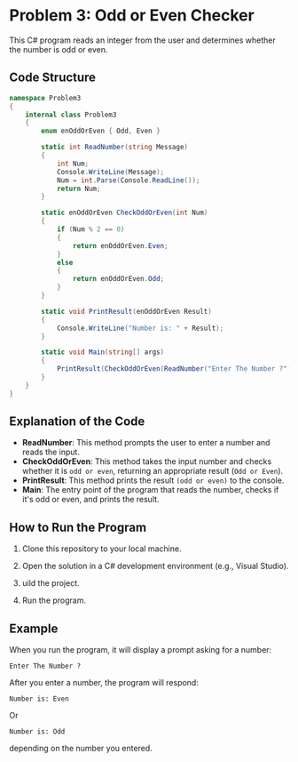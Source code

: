# Problem 3: Odd or Even Checker

This C# program reads an integer from the user and determines whether the number is odd or even.


## Code Structure

```csharp
namespace Problem3
{
    internal class Problem3
    {
        enum enOddOrEven { Odd, Even }

        static int ReadNumber(string Message)
        {
            int Num;
            Console.WriteLine(Message);
            Num = int.Parse(Console.ReadLine());
            return Num;
        }

        static enOddOrEven CheckOddOrEven(int Num)
        {
            if (Num % 2 == 0)
            {
                return enOddOrEven.Even;
            }
            else
            {
                return enOddOrEven.Odd;
            }
        }

        static void PrintResult(enOddOrEven Result)
        {
            Console.WriteLine("Number is: " + Result);
        }

        static void Main(string[] args)
        {
            PrintResult(CheckOddOrEven(ReadNumber("Enter The Number ?")));
        }
    }
}
```
## Explanation of the Code
- **ReadNumber**: This method prompts the user to enter a number and reads the input.
- **CheckOddOrEven**: This method takes the input number and checks whether it is `odd or even`, returning an appropriate result (`Odd or Even`).
- **PrintResult**: This method prints the result `(odd or even)` to the console.
- **Main**: The entry point of the program that reads the number, checks if it's odd or even, and prints the result.


## How to Run the Program

1. Clone this repository to your local machine.

2. Open the solution in a C# development environment (e.g., Visual Studio).

3. uild the project.

4. Run the program.

## Example

When you run the program, it will display a prompt asking for a number:

```
Enter The Number ?
```
After you enter a number, the program will respond:
```
Number is: Even
```
Or
```
Number is: Odd
```
depending on the number you entered.

